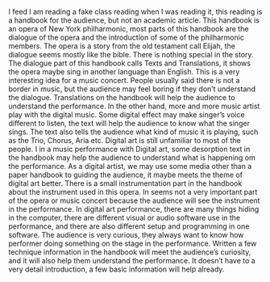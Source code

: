 I feed I am reading a fake class reading when I was reading it, this reading is a handbook for the audience, but not an academic article. This handbook is an opera of New York philharmonic, most parts of this handbook are the dialogue of the opera and the introduction of some of the philharmonic members. The opera is a story from the old testament call Elijah, the dialogue seems mostly like the bible. There is nothing special in the story. The dialogue part of this handbook calls Texts and Translations, it shows the opera maybe sing in another language than English. This is a very interesting idea for a music concert. People usually said there is not a border in music, but the audience may feel boring if they don’t understand the dialogue. Translations on the handbook will help the audience to understand the performance. In the other hand, more and more music artist play with the digital music. Some digital effect may make singer’s voice different to listen, the text will help the audience to know what the singer sings. The text also tells the audience what kind of music it is playing, such as the Trio, Chorus, Aria etc. Digital art is still unfamiliar to most of the people. I in a music performance with Digital art, some desorption text in the handbook may help the audience to understand what is happening om the performance. As a digital artist, we may use some media other than a paper handbook to guiding the audience, it maybe meets the theme of digital art better. There is a small instrumentation part in the handbook about the instrument used in this opera. In seems not a very important part of the opera or music concert because the audience will see the instrument in the performance. In digital art performance, there are many things hiding in the computer, there are different visual or audio software use in the performance, and there are also different setup and programming in one software. The audience is very curious, they always want to know how performer doing something on the stage in the performance. Written a few technique information in the handbook will meet the audience’s curiosity, and it will also help them understand the performance. It doesn’t have to a very detail introduction, a few basic information will help already.
